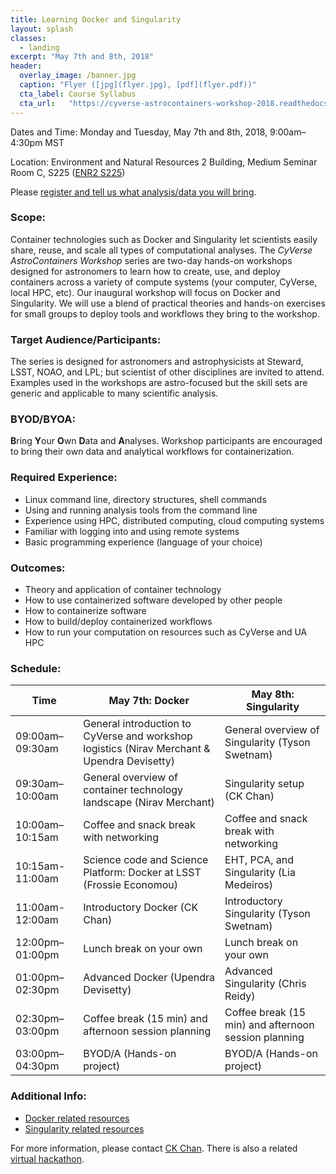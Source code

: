 ```yaml
---
title: Learning Docker and Singularity
layout: splash
classes:
  - landing
excerpt: "May 7th and 8th, 2018"
header:
  overlay_image: /banner.jpg
  caption: "Flyer ([jpg](flyer.jpg), [pdf](flyer.pdf))"
  cta_label: Course Syllabus
  cta_url:   "https://cyverse-astrocontainers-workshop-2018.readthedocs-hosted.com"
---
```


Dates and Time: Monday and Tuesday, May 7th and 8th, 2018, 9:00am–4:30pm MST

Location: Environment and Natural Resources 2 Building, Medium Seminar Room C, S225 ([ENR2 S225](http://www.environment.arizona.edu/ie-meeting-room/medium-seminar-room-c-s225))

Please [register and tell us what analysis/data you will bring](https://goo.gl/forms/UaAM4qjJC8fBuUqI3).

### Scope:

Container technologies such as Docker and Singularity let scientists easily share, reuse, and scale all types of computational analyses.  The *CyVerse AstroContainers Workshop* series are two-day hands-on workshops designed for astronomers to learn how to create, use, and deploy containers across a variety of compute systems (your computer, CyVerse, local HPC, etc).  Our inaugural workshop will focus on Docker and Singularity.  We will use a blend of practical theories and hands-on exercises for small groups to deploy tools and workflows they bring to the workshop.

### Target Audience/Participants:

The series is designed for astronomers and astrophysicists at Steward, LSST, NOAO, and LPL; but scientist of other disciplines are invited to attend.  Examples used in the workshops are astro-focused but the skill sets are generic and applicable to many scientific analysis.

### BYOD/BYOA:

**B**ring **Y**our **O**wn **D**ata and **A**nalyses.  Workshop participants are encouraged to bring their own data and analytical workflows for containerization.

### Required Experience:

- Linux command line, directory structures, shell commands
- Using and running analysis tools from the command line
- Experience using HPC, distributed computing, cloud computing systems
- Familiar with logging into and using remote systems
- Basic programming experience (language of your choice)

### Outcomes:

- Theory and application of container technology
- How to use containerized software developed by other people
- How to containerize software
- How to build/deploy containerized workflows
- How to run your computation on resources such as CyVerse and UA HPC

### Schedule:

Time            | May 7th: Docker                                                                             | May 8th: Singularity
--------------- | ------------------------------------------------------------------------------------------- | -----------------------------------------------
09:00am–09:30am | General introduction to CyVerse and workshop logistics (Nirav Merchant & Upendra Devisetty) | General overview of Singularity (Tyson Swetnam)
09:30am–10:00am | General overview of container technology landscape (Nirav Merchant)                         | Singularity setup (CK Chan)
10:00am–10:15am | Coffee and snack break with networking                                                      | Coffee and snack break with networking
10:15am-11:00am | Science code and Science Platform: Docker at LSST (Frossie Economou)                        | EHT, PCA, and Singularity (Lia Medeiros)
11:00am-12:00am | Introductory Docker (CK Chan)                                                               | Introductory Singularity (Tyson Swetnam)
12:00pm–01:00pm | Lunch break on your own                                                                     | Lunch break on your own
01:00pm–02:30pm | Advanced Docker (Upendra Devisetty)                                                         | Advanced Singularity (Chris Reidy)
02:30pm–03:00pm | Coffee break (15 min) and afternoon session planning                                        | Coffee break (15 min) and afternoon session planning
03:00pm–04:30pm | BYOD/A (Hands-on project)                                                                   | BYOD/A (Hands-on project)

### Additional Info:

- [Docker related resources](https://cyverse-container-camp-workshop-2018.readthedocs-hosted.com/en/latest/useful_resources/usefulresources_docker.html)
- [Singularity related resources](https://cyverse-container-camp-workshop-2018.readthedocs-hosted.com/en/latest/useful_resources/usefulresources_singularity.html)

For more information, please contact [CK Chan](mailto:chanc@email.arizona.edu).  There is also a related [virtual hackathon](https://astrocontainers.github.io/2018-04-hackathon).
